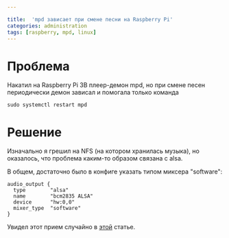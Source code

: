 ```yaml
---

title:  'mpd зависает при смене песни на Raspberry Pi'
categories: administration
tags: [raspberry, mpd, linux]
---
```


# Проблема

Накатил на Raspberry Pi 3B плеер-демон mpd, но при смене песен
периодически демон зависал и помогала только команда

```
sudo systemctl restart mpd
```

# Решение

Изначально я грешил на NFS (на котором хранилась музыка), но
оказалось, что проблема каким-то образом связана с alsa.

В общем, достаточно было в конфиге указать типом миксера "software":

```
audio_output {
  type        "alsa"
  name        "bcm2835 ALSA"
  device      "hw:0,0"
  mixer_type  "software"
}
```

Увидел этот прием случайно в [этой](https://habrahabr.ru/post/201034/)
статье.
